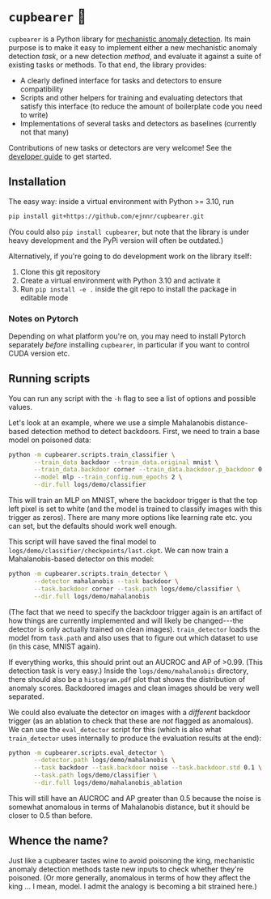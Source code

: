 # `cupbearer` 🍷
`cupbearer` is a Python library for
[mechanistic anomaly detection](https://www.alignmentforum.org/posts/vwt3wKXWaCvqZyF74/mechanistic-anomaly-detection-and-elk).
Its main purpose is to make it easy to implement either a new mechanistic anomaly
detection *task*, or a new detection *method*, and evaluate it against a suite of existing
tasks or methods. To that end, the library provides:
- A clearly defined interface for tasks and detectors to ensure compatibility
- Scripts and other helpers for training and evaluating detectors that satisfy this interface
  (to reduce the amount of boilerplate code you need to write)
- Implementations of several tasks and detectors as baselines (currently not that many)

Contributions of new tasks or detectors are very welcome!
See the [developer guide](docs/getting_started.md) to get started.

## Installation
The easy way: inside a virtual environment with Python >= 3.10, run
```bash
pip install git+https://github.com/ejnnr/cupbearer.git
```
(You could also `pip install cupbearer`, but note that the library is under heavy
development and the PyPi version will often be outdated.)

Alternatively, if you're going to do development work on the library itself:
1. Clone this git repository
2. Create a virtual environment with Python 3.10 and activate it
3. Run `pip install -e .` inside the git repo to install the package in editable mode

### Notes on Pytorch
Depending on what platform you're on, you may need to install Pytorch separately *before*
installing `cupbearer`, in particular if you want to control CUDA version etc.

## Running scripts
You can run any script with the `-h` flag to see a list of options and possible values.

Let's look at an example, where we use a simple Mahalanobis distance-based detection
method to detect backdoors. First, we need to train a base model on poisoned data:
```bash
python -m cupbearer.scripts.train_classifier \
       --train_data backdoor --train_data.original mnist \
       --train_data.backdoor corner --train_data.backdoor.p_backdoor 0.1 \
       --model mlp --train_config.num_epochs 2 \
       --dir.full logs/demo/classifier
```
This will train an MLP on MNIST, where the backdoor trigger is that the top left pixel
is set to white (and the model is trained to classify images with this trigger as zeros).
There are many more options like learning rate etc. you can set, but the defaults should
work well enough.

This script will have saved the final model to `logs/demo/classifier/checkpoints/last.ckpt`.
We can now train a Mahalanobis-based detector on this model:
```bash
python -m cupbearer.scripts.train_detector \
       --detector mahalanobis --task backdoor \
       --task.backdoor corner --task.path logs/demo/classifier \
       --dir.full logs/demo/mahalanobis
```
(The fact that we need to specify the backdoor trigger again is an artifact of how
things are currently implemented and will likely be changed---the detector is only actually
trained on clean images). `train_detector` loads the model from `task.path` and
also uses that to figure out which dataset to use (in this case, MNIST again).

If everything works, this should print out an AUCROC and AP of >0.99.
(This detection task is very easy.) Inside the `logs/demo/mahalanobis` directory,
there should also be a `histogram.pdf` plot that shows the distribution of anomaly
scores. Backdoored images and clean images should be very well separated.

We could also evaluate the detector on images with a *different* backdoor trigger
(as an ablation to check that these are *not* flagged as anomalous). We can use
the `eval_detector` script for this (which is also what `train_detector` uses
internally to produce the evaluation results at the end):
```bash
python -m cupbearer.scripts.eval_detector \
       --detector.path logs/demo/mahalanobis \
       --task backdoor --task.backdoor noise --task.backdoor.std 0.1 \
       --task.path logs/demo/classifier \
       --dir.full logs/demo/mahalanobis_ablation
```
This will still have an AUCROC and AP greater than 0.5 because the noise is
somewhat anomalous in terms of Mahalanobis distance, but it should be closer to 0.5
than before.

## Whence the name?
Just like a cupbearer tastes wine to avoid poisoning the king, mechanistic anomaly
detection methods taste new inputs to check whether they're poisoned. (Or more generally,
anomalous in terms of how they affect the king ... I mean, model. I admit the analogy
is becoming a bit strained here.)
